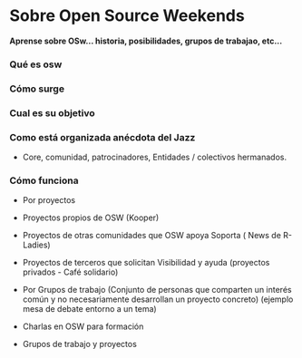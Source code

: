 # Sobre Open Source Weekends

**Aprense sobre OSw... historia, posibilidades, grupos de trabajao, etc...**

### Qué es osw

### Cómo surge

### Cual es su objetivo

### Como está organizada anécdota del Jazz
- Core, comunidad, patrocinadores, Entidades / colectivos hermanados.

### Cómo funciona
- Por proyectos
- Proyectos propios de OSW (Kooper)
- Proyectos de otras comunidades que OSW apoya Soporta ( News de R-Ladies)
- Proyectos de terceros que solicitan Visibilidad y ayuda (proyectos privados - Café solidario)

- Por Grupos de trabajo (Conjunto de personas que comparten un interés común y no necesariamente desarrollan un proyecto concreto) (ejemplo mesa de debate entorno a un tema)

- Charlas en OSW para formación

- Grupos de trabajo y proyectos
